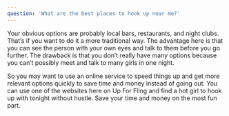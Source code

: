 ```yaml
---
question: 'What are the best places to hook up near me?'
---
```


Your obvious options are probably local bars, restaurants, and night clubs. That’s if you want to do it a more traditional way. The advantage here is that you can see the person with your own eyes and talk to them before you go further. The drawback is that you don’t really have many options because you can’t possibly meet and talk to many girls in one night.

So you may want to use an online service to speed things up and get more relevant options quickly to save time and money instead of going out. You can use one of the websites here on Up For Fling and find a hot girl to hook up with tonight without hustle. Save your time and money on the most fun part.
